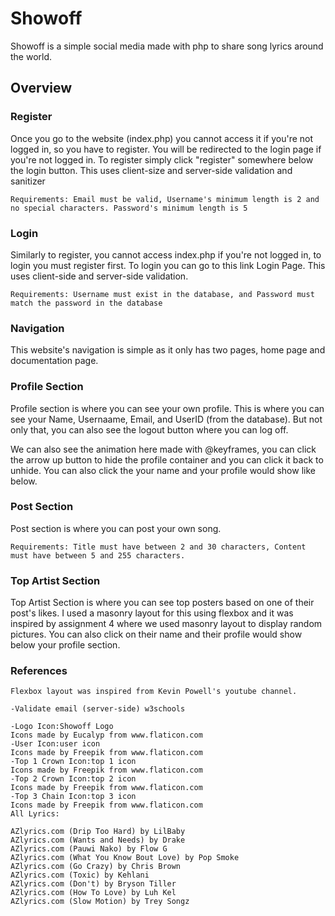 # Showoff
Showoff is a simple social media made with php to share song lyrics around the world.

## Overview
### Register
Once you go to the website (index.php) you cannot access it if you're not logged in, so you have to register. You will be redirected to the login page if you're not logged in. To register simply click "register" somewhere below the login button. This uses client-size and server-side validation and sanitizer
```
Requirements: Email must be valid, Username's minimum length is 2 and no special characters. Password's minimum length is 5
```

### Login
Similarly to register, you cannot access index.php if you're not logged in, to login you must register first. To login you can go to this link Login Page. This uses client-side and server-side validation.
```
Requirements: Username must exist in the database, and Password must match the password in the database
```

### Navigation
This website's navigation is simple as it only has two pages, home page and documentation page.

### Profile Section
Profile section is where you can see your own profile. This is where you can see your Name, Usernaame, Email, and UserID (from the database). But not only that, you can also see the logout button where you can log off.

We can also see the animation here made with @keyframes, you can click the arrow up button to hide the profile container and you can click it back to unhide.
You can also click the your name and your profile would show like below.

### Post Section
Post section is where you can post your own song.
```
Requirements: Title must have between 2 and 30 characters, Content must have between 5 and 255 characters.
```

### Top Artist Section
Top Artist Section is where you can see top posters based on one of their post's likes. I used a masonry layout for this using flexbox and it was inspired by assignment 4 where we used masonry layout to display random pictures.
You can also click on their name and their profile would show below your profile section.

### References
```
Flexbox layout was inspired from Kevin Powell's youtube channel.

-Validate email (server-side) w3schools

-Logo Icon:Showoff Logo
Icons made by Eucalyp from www.flaticon.com
-User Icon:user icon
Icons made by Freepik from www.flaticon.com
-Top 1 Crown Icon:top 1 icon
Icons made by Freepik from www.flaticon.com
-Top 2 Crown Icon:top 2 icon
Icons made by Freepik from www.flaticon.com
-Top 3 Chain Icon:top 3 icon
Icons made by Freepik from www.flaticon.com
All Lyrics:

AZlyrics.com (Drip Too Hard) by LilBaby
AZlyrics.com (Wants and Needs) by Drake
AZlyrics.com (Pauwi Nako) by Flow G
AZlyrics.com (What You Know Bout Love) by Pop Smoke
AZlyrics.com (Go Crazy) by Chris Brown
AZlyrics.com (Toxic) by Kehlani
AZlyrics.com (Don't) by Bryson Tiller
AZlyrics.com (How To Love) by Luh Kel
AZlyrics.com (Slow Motion) by Trey Songz
```
